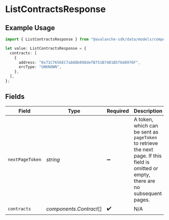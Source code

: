 # ListContractsResponse

## Example Usage

```typescript
import { ListContractsResponse } from "@avalanche-sdk/data/models/components";

let value: ListContractsResponse = {
  contracts: [
    {
      address: "0x71C7656EC7ab88b098defB751B7401B5f6d8976F",
      ercType: "UNKNOWN",
    },
  ],
};
```

## Fields

| Field                                                                                                                                  | Type                                                                                                                                   | Required                                                                                                                               | Description                                                                                                                            |
| -------------------------------------------------------------------------------------------------------------------------------------- | -------------------------------------------------------------------------------------------------------------------------------------- | -------------------------------------------------------------------------------------------------------------------------------------- | -------------------------------------------------------------------------------------------------------------------------------------- |
| `nextPageToken`                                                                                                                        | *string*                                                                                                                               | :heavy_minus_sign:                                                                                                                     | A token, which can be sent as `pageToken` to retrieve the next page. If this field is omitted or empty, there are no subsequent pages. |
| `contracts`                                                                                                                            | *components.Contract*[]                                                                                                                | :heavy_check_mark:                                                                                                                     | N/A                                                                                                                                    |